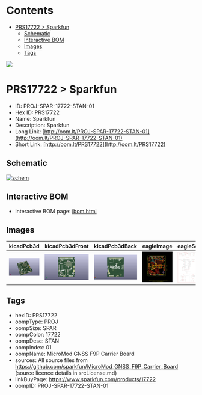 



Contents
========

* [PRS17722 > Sparkfun](#prs17722--sparkfun)
	* [Schematic](#schematic)
	* [Interactive BOM](#interactive-bom)
	* [Images](#images)
	* [Tags](#tags)
  
![][im]
# PRS17722 > Sparkfun

- ID: PROJ-SPAR-17722-STAN-01
- Hex ID: PRS17722
- Name: Sparkfun
- Description: Sparkfun
- Long Link: [http://oom.lt/PROJ-SPAR-17722-STAN-01](http://oom.lt/PROJ-SPAR-17722-STAN-01)
- Short Link: [http://oom.lt/PRS17722](http://oom.lt/PRS17722)

## Schematic
  
[![schem](eagleSchemImage.png)](eagleSchemImage.png)
## Interactive BOM

- Interactive BOM page: [ibom.html](https://htmlpreview.github.io/?https://github.com/oomlout/oomlout_OOMP_projects/blob/main/PROJ-SPAR-17722-STAN-01/kicad/bom/ibom.html)

## Images
  
  

|kicadPcb3d|kicadPcb3dFront|kicadPcb3dBack|eagleImage|eagleSchemImage|
| :---: | :---: | :---: | :---: | :---: |
|[![kicadPcb3d](kicadPcb3d_140.png)](kicadPcb3d.png)|[![kicadPcb3dFront](kicadPcb3dFront_140.png)](kicadPcb3dFront.png)|[![kicadPcb3dBack](kicadPcb3dBack_140.png)](kicadPcb3dBack.png)|[![eagleImage](eagleImage_140.png)](eagleImage.png)|[![eagleSchemImage](eagleSchemImage_140.png)](eagleSchemImage.png)|

## Tags

- hexID: PRS17722
- oompType: PROJ
- oompSize: SPAR
- oompColor: 17722
- oompDesc: STAN
- oompIndex: 01
- oompName: MicroMod GNSS F9P Carrier Board
- sources: All source files from https://github.com/sparkfun/MicroMod_GNSS_F9P_Carrier_Board (source licence details in srcLicense.md)
- linkBuyPage: https://www.sparkfun.com/products/17722
- oompID: PROJ-SPAR-17722-STAN-01



[im]: kicadPcb3d_450.png
